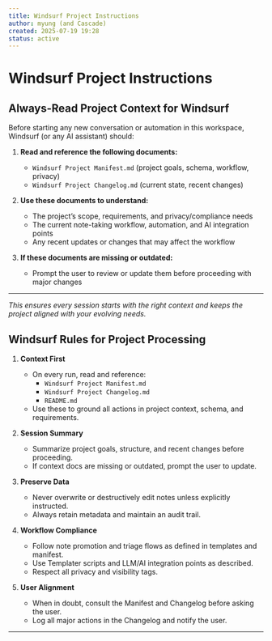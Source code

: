 ```yaml
---
title: Windsurf Project Instructions
author: myung (and Cascade)
created: 2025-07-19 19:28
status: active
---
```


# Windsurf Project Instructions

## Always-Read Project Context for Windsurf

Before starting any new conversation or automation in this workspace, Windsurf (or any AI assistant) should:

1. **Read and reference the following documents:**
    - `Windsurf Project Manifest.md` (project goals, schema, workflow, privacy)
    - `Windsurf Project Changelog.md` (current state, recent changes)

2. **Use these documents to understand:**
    - The project’s scope, requirements, and privacy/compliance needs
    - The current note-taking workflow, automation, and AI integration points
    - Any recent updates or changes that may affect the workflow

3. **If these documents are missing or outdated:**
    - Prompt the user to review or update them before proceeding with major changes

---

_This ensures every session starts with the right context and keeps the project aligned with your evolving needs._

## Windsurf Rules for Project Processing

1. **Context First**
   - On every run, read and reference:
     - `Windsurf Project Manifest.md`
     - `Windsurf Project Changelog.md`
     - `README.md`
   - Use these to ground all actions in project context, schema, and requirements.

2. **Session Summary**
   - Summarize project goals, structure, and recent changes before proceeding.
   - If context docs are missing or outdated, prompt the user to update.

3. **Preserve Data**
   - Never overwrite or destructively edit notes unless explicitly instructed.
   - Always retain metadata and maintain an audit trail.

4. **Workflow Compliance**
   - Follow note promotion and triage flows as defined in templates and manifest.
   - Use Templater scripts and LLM/AI integration points as described.
   - Respect all privacy and visibility tags.

5. **User Alignment**
   - When in doubt, consult the Manifest and Changelog before asking the user.
   - Log all major actions in the Changelog and notify the user.

---
